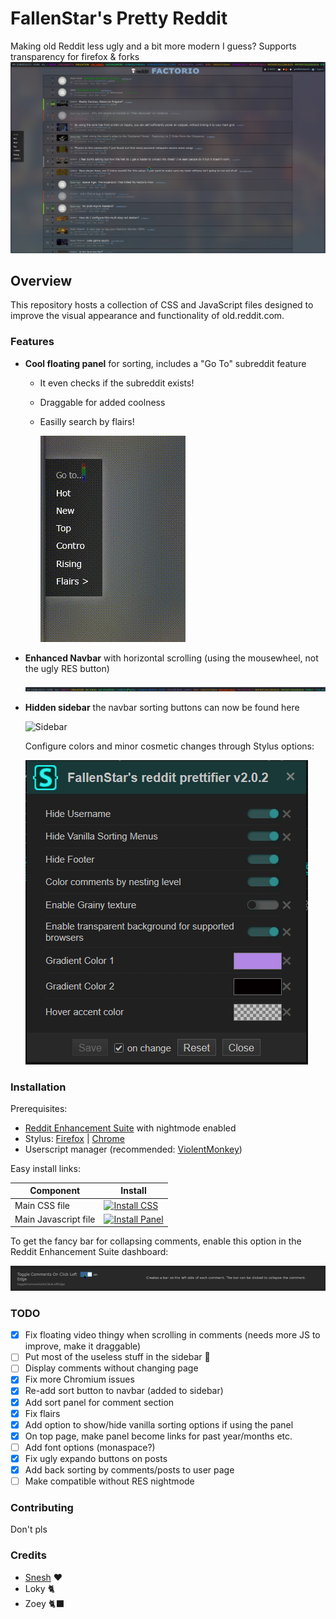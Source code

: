 # FallenStar's Pretty Reddit

Making old Reddit less ugly and a bit more modern I guess? Supports transparency for firefox & forks
![Overview](resources/Overview.png)

## Overview

This repository hosts a collection of CSS and JavaScript files designed to improve the visual appearance and functionality of old.reddit.com.

### Features

-   **Cool floating panel** for sorting, includes a "Go To" subreddit feature

    -   It even checks if the subreddit exists!
    -   Draggable for added coolness
    -   Easilly search by flairs!

        ![Panel](resources/Panel.gif)

-   **Enhanced Navbar** with horizontal scrolling (using the mousewheel, not the ugly RES button)

    ![Navbar](resources/Navbar.gif)

-   **Hidden sidebar** the navbar sorting buttons can now be found here

    ![Sidebar](resources/SideBar.gif)

    Configure colors and minor cosmetic changes through Stylus options:

    ![Stylus Options](resources/StylusOptions.png)

### Installation

Prerequisites:

-   [Reddit Enhancement Suite](https://redditenhancementsuite.com/) with nightmode enabled
-   Stylus: [Firefox](https://addons.mozilla.org/en-US/firefox/addon/styl-us/) | [Chrome](https://chromewebstore.google.com/detail/stylus/clngdbkpkpeebahjckkjfobafhncgmne)
-   Userscript manager (recommended: [ViolentMonkey](https://violentmonkey.github.io/))

Easy install links:

| Component            | Install                                                                                                                                                                                                              |
| -------------------- | -------------------------------------------------------------------------------------------------------------------------------------------------------------------------------------------------------------------- |
| Main CSS file        | [![Install CSS](https://img.shields.io/badge/Css_file-INSTALL-blue?style=for-the-badge&logo=css3)](https://github.com/FallenStar08/FallenStar-s-Pretty-Reddit/raw/refs/heads/main/css/PrettyReddit.user.css)         |
| Main Javascript file | [![Install Panel](https://img.shields.io/badge/Panel-INSTALL-blue?style=for-the-badge&logo=javascript)](https://github.com/FallenStar08/FallenStar-s-Pretty-Reddit/raw/refs/heads/main/js/PrettyReddit.dist.user.js) |

To get the fancy bar for collapsing comments, enable this option in the Reddit Enhancement Suite dashboard:

![Toggle Comments Left Edge](resources/ToggleCommentsLeftEdge.png)

### TODO

-   [x] Fix floating video thingy when scrolling in comments (needs more JS to improve, make it draggable)
-   [ ] Put most of the useless stuff in the sidebar 🚧
-   [ ] Display comments without changing page
-   [x] Fix more Chromium issues
-   [x] Re-add sort button to navbar (added to sidebar)
-   [x] Add sort panel for comment section
-   [x] Fix flairs
-   [x] Add option to show/hide vanilla sorting options if using the panel
-   [x] On top page, make panel become links for past year/months etc.
-   [ ] Add font options (monaspace?)
-   [x] Fix ugly expando buttons on posts
-   [x] Add back sorting by comments/posts to user page
-   [ ] Make compatible without RES nightmode

### Contributing

Don't pls

### Credits

-   [Snesh](https://github.com/senshastic) ❤️
-   Loky 🐈
-   Zoey 🐈‍⬛
